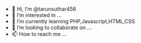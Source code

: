 - 👋 Hi, I’m @tarunsuthar456
- 👀 I’m interested in ...
- 🌱 I’m currently learning PHP,Javascript,HTML,CSS
- 💞️ I’m looking to collaborate on ...
- 📫 How to reach me ...

<!---
tarunsuthar456/tarunsuthar456 is a ✨ special ✨ repository because its `README.md` (this file) appears on your GitHub profile.
You can click the Preview link to take a look at your changes.
--->
